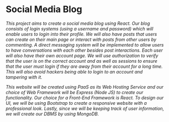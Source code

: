 # Social Media Blog

*This project aims to create a social media blog using React. Our blog consists of login systems (using a username and password) which will enable users to login into their profile. We will also have posts that users can create on their main page or interact with posts from other users by commenting. A direct messaging system will be implemented to allow users to have conversations with each other besides post interactions. Each user will also have their own account page. We will use authorization to verify that the user is on the correct account and as well as sessions to ensure that the user must login if they are away from their account for a long time. This will also avoid hackers being able to login to an account and tampering with it.*

*This website will be created using PaaS as its Web Hosting Service and our choice of Web Framework will be Express (Node JS) to create our functionality. Our choice for a Front-End Framework is React. To design our UI, we will be using Bootstrap to create a responsive website with a professional look. Lastly, since we will be keeping track of user information, we will create our DBMS by using MongoDB.* <br><br>


